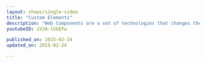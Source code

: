 ```yaml
---
layout: shows/single-video
title: "Custom Elements"
description: "Web Components are a set of technologies that changes the way you develop web apps entirely. By making components scoped and reusable in standardized way, your web development will step up to the next level. In this video, you will learn how to work with Custom Elements."
youtubeID: iVJA-lGkEFw

published_on: 2015-02-24
updated_on: 2015-02-24

---
```

